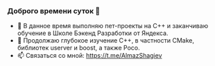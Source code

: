 ### Доброго времени суток 👋

- 🔭 В данное время выполняю пет-проекты на C++ и заканчиваю обучение в Школе Бэкенд Разработки от Яндекса.
- 🌱 Продолжаю глубокое изучение C++, в частности CMake, библиотек userver и boost, а также Poco.
- 📫 Связаться со мной: https://t.me/AlmazShagiev
<!--
**bashkirian/bashkirian** is a ✨ _special_ ✨ repository because its `README.md` (this file) appears on your GitHub profile.
-->
